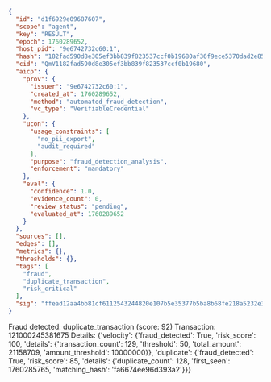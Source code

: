 ```json
{
  "id": "d1f6929e09687607",
  "scope": "agent",
  "key": "RESULT",
  "epoch": 1760289652,
  "host_pid": "9e6742732c60:1",
  "hash": "182fad590d8e305ef3bb839f823537ccf0b19680af36f9ece5370dad2e8518ea",
  "cid": "QmV1182fad590d8e305ef3bb839f823537ccf0b19680",
  "aicp": {
    "prov": {
      "issuer": "9e6742732c60:1",
      "created_at": 1760289652,
      "method": "automated_fraud_detection",
      "vc_type": "VerifiableCredential"
    },
    "ucon": {
      "usage_constraints": [
        "no_pii_export",
        "audit_required"
      ],
      "purpose": "fraud_detection_analysis",
      "enforcement": "mandatory"
    },
    "eval": {
      "confidence": 1.0,
      "evidence_count": 0,
      "review_status": "pending",
      "evaluated_at": 1760289652
    }
  },
  "sources": [],
  "edges": [],
  "metrics": {},
  "thresholds": {},
  "tags": [
    "fraud",
    "duplicate_transaction",
    "risk_critical"
  ],
  "sig": "ffead12aa4bb81cf6112543244820e107b5e35377b5ba8b68fe218a5232e34f6"
}
```

Fraud detected: duplicate_transaction (score: 92)
Transaction: 121000245381675
Details: {'velocity': {'fraud_detected': True, 'risk_score': 100, 'details': {'transaction_count': 129, 'threshold': 50, 'total_amount': 21158709, 'amount_threshold': 10000000}}, 'duplicate': {'fraud_detected': True, 'risk_score': 85, 'details': {'duplicate_count': 128, 'first_seen': 1760285765, 'matching_hash': 'fa6674ee96d393a2'}}}